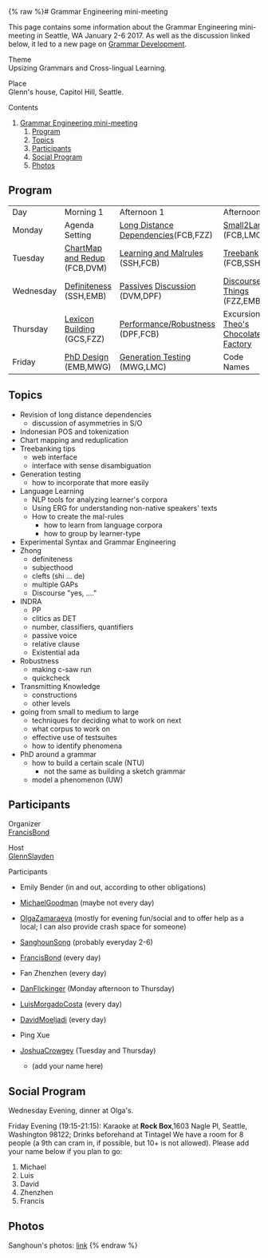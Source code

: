 {% raw %}# Grammar Engineering mini-meeting

This page contains some information about the Grammar Engineering
mini-meeting in Seattle, WA January 2-6 2017. As well as the discussion
linked below, it led to a new page on [Grammar
Development](https://blog.inductorsoftware.com/docsproto/matrix/GrammarDevelopment).

Theme\
Upsizing Grammars and Cross-lingual Learning.

Place\
Glenn's house, Capitol Hill, Seattle.

Contents

1. [Grammar Engineering
mini-meeting](https://blog.inductorsoftware.com/docsproto/summits/CapitolHillTop)
   1. [Program](https://blog.inductorsoftware.com/docsproto/summits/CapitolHillTop)
   2. [Topics](https://blog.inductorsoftware.com/docsproto/summits/CapitolHillTop)
   3. [Participants](https://blog.inductorsoftware.com/docsproto/summits/CapitolHillTop)
   4. [Social Program](https://blog.inductorsoftware.com/docsproto/summits/CapitolHillTop)
   5. [Photos](https://blog.inductorsoftware.com/docsproto/summits/CapitolHillTop)

## Program

|           |                                                     |                                                                                       |                                                                       |
|-----------|-----------------------------------------------------|---------------------------------------------------------------------------------------|-----------------------------------------------------------------------|
| Day       | Morning 1                                           | Afternoon 1                                                                           | Afternoon 2                                                           |
| Monday    | Agenda Setting                                      | [Long Distance Dependencies](https://blog.inductorsoftware.com/docsproto/summits/CapitolHillDependencies)(FCB,FZZ)                        | [Small2Large](https://blog.inductorsoftware.com/docsproto/summits/CapitolHillSmall2Large) (FCB,LMC)                       |
| Tuesday   | [ChartMap and Redup](https://blog.inductorsoftware.com/docsproto/summits/CapitolHillChartMap) (FCB,DVM) | [Learning and Malrules](https://blog.inductorsoftware.com/docsproto/summits/CapitolHillLearning) (SSH,FCB)                                | [Treebank](https://blog.inductorsoftware.com/docsproto/erg/CapitolHillTreebank) (FCB,SSH)                             |
| Wednesday | [Definiteness](https://blog.inductorsoftware.com/docsproto/summits/CapitolHillDefiniteness) (SSH,EMB)   | [Passives](https://blog.inductorsoftware.com/docsproto/grammars/CapitolHillPassives) [Discussion](https://blog.inductorsoftware.com/docsproto/grammars/CapitalHillPassivesDiscussion) (DVM,DPF) | [Discoursey Things](https://blog.inductorsoftware.com/docsproto/summits/CapitolHillDiscourse) (FZZ,EMB)                   |
| Thursday  | [Lexicon Building](https://blog.inductorsoftware.com/docsproto/summits/CapitolHillLexicon) (GCS,FZZ)    | [Performance/Robustness](https://blog.inductorsoftware.com/docsproto/summits/CapitolHillPerformance) (DPF,FCB)                            | Excursion: [Theo's Chocolate Factory](https://www.theochocolate.com/) |
| Friday    | [PhD Design](https://blog.inductorsoftware.com/docsproto/summits/CapitolHillPhDDesign) (EMB,MWG)        | [Generation Testing](https://blog.inductorsoftware.com/docsproto/summits/CapitolHillGenerationTesting) (MWG,LMC)                          | Code Names                                                            |

## Topics

- Revision of long distance dependencies
  - discussion of asymmetries in S/O
- Indonesian POS and tokenization
- Chart mapping and reduplication
- Treebanking tips
  - web interface
  - interface with sense disambiguation
- Generation testing
  - how to incorporate that more easily
- Language Learning
  - NLP tools for analyzing learner's corpora
  - Using ERG for understanding non-native speakers' texts
  - How to create the mal-rules
    - how to learn from language corpora
    - how to group by learner-type
- Experimental Syntax and Grammar Engineering
- Zhong
  - definiteness
  - subjecthood
  - clefts (shi ... de)
  - multiple GAPs
  - Discourse "yes, ...."
- INDRA
  - PP
  - clitics as DET
  - number, classifiers, quantifiers
  - passive voice
  - relative clause
  - Existential ada
- Robustness
  - making c-saw run
  - quickcheck
- Transmitting Knowledge
  - constructions
  - other levels
- going from small to medium to large
  - techniques for deciding what to work on next
  - what corpus to work on
  - effective use of testsuites
  - how to identify phenomena
- PhD around a grammar
  - how to build a certain scale (NTU)
    - not the same as building a sketch grammar
  - model a phenomenon (UW)

## Participants

Organizer\
[FrancisBond](https://blog.inductorsoftware.com/docsproto/summits/FrancisBond)

Host\
[GlennSlayden](https://blog.inductorsoftware.com/docsproto/summits/GlennSlayden)

Participants  
- Emily Bender (in and out, according to other obligations)
- [MichaelGoodman](https://blog.inductorsoftware.com/docsproto/summits/MichaelGoodman) (maybe not every day)
- [OlgaZamaraeva](https://blog.inductorsoftware.com/docsproto/summits/OlgaZamaraeva) (mostly for evening fun/social and to
offer help as a local; I can also provide crash space for someone)
- [SanghounSong](https://blog.inductorsoftware.com/docsproto/summits/SanghounSong) (probably everyday 2-6)
- [FrancisBond](https://blog.inductorsoftware.com/docsproto/summits/FrancisBond) (every day)
- Fan Zhenzhen (every day)
- [DanFlickinger](https://blog.inductorsoftware.com/docsproto/summits/DanFlickinger) (Monday afternoon to Thursday)
- [LuisMorgadoCosta](https://blog.inductorsoftware.com/docsproto/summits/LuisMorgadoCosta) (every day)
- [DavidMoeljadi](https://blog.inductorsoftware.com/docsproto/summits/DavidMoeljadi) (every day)
- Ping Xue
- [JoshuaCrowgey](https://blog.inductorsoftware.com/docsproto/summits/JoshuaCrowgey) (Tuesday and Thursday)
  
  - (add your name here)

## Social Program

Wednesday Evening, dinner at Olga's.

Friday Evening (19:15-21:15): Karaoke at **Rock Box**,1603 Nagle Pl,
Seattle, Washington 98122; Drinks beforehand at Tintagel We have a room
for 8 people (a 9th can cram in, if possible, but 10+ is not allowed).
Please add your name below if you plan to go:

1. Michael
2. Luis
3. David
4. Zhenzhen
5. Francis

## Photos

Sanghoun's photos: [link](https://goo.gl/photos/yNf2KheYyyz9Wojz5)
<update date omitted for speed>{% endraw %}